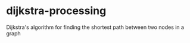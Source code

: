 # dijkstra-processing
Dijkstra's algorithm for finding the  shortest path between two nodes in a graph
